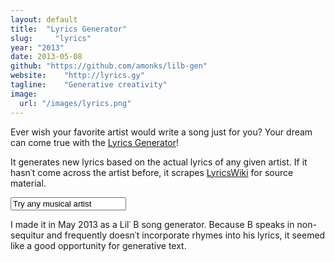 ```yaml
---
layout: default
title:  "Lyrics Generator"
slug:     "lyrics"
year: "2013"
date: 2013-05-08
github: "https://github.com/amonks/lilb-gen"
website:    "http://lyrics.gy"
tagline:    "Generative creativity"
image: 
  url: "/images/lyrics.png"
---
```

Ever wish your favorite artist would write a song just for you? Your dream can come true with the <a href="http://lyrics.gy">Lyrics Generator</a>!

It generates new lyrics based on the actual lyrics of any given artist. If it hasn&#8127;t come across the artist before, it scrapes <a href="http://lyrics.wikia.com/">LyricsWiki</a> for source material.

<form method="post" class="noprint" action="http://lyrics.gy/">
  <input type="text" name="artist" id="artist" value="Try any musical artist" onfocus="this.value=''" />
</form>

I made it in May 2013 as a Lil&#8127; B song generator. Because B speaks in non-sequitur and frequently doesn&#8127;t incorporate rhymes into his lyrics, it seemed like a good opportunity for generative text.
